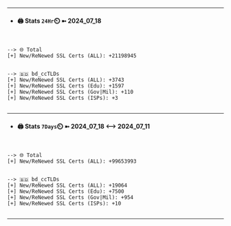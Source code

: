 

---
- #### 🖨️ **Stats** `24Hr`⏲️ ➼ 2024_07_18
```console


--> 🌐 Total
[+] New/ReNewed SSL Certs (ALL): +21198945


--> 🇧🇩 bd_ccTLDs
[+] New/ReNewed SSL Certs (ALL): +3743
[+] New/ReNewed SSL Certs (Edu): +1597
[+] New/ReNewed SSL Certs (Gov|Mil): +110
[+] New/ReNewed SSL Certs (ISPs): +3


```

---
- #### 🖨️ **Stats** `7Days`⏲️ ➼ 2024_07_18 <--> 2024_07_11
```console


--> 🌐 Total
[+] New/ReNewed SSL Certs (ALL): +99653993


--> 🇧🇩 bd_ccTLDs
[+] New/ReNewed SSL Certs (ALL): +19064
[+] New/ReNewed SSL Certs (Edu): +7500
[+] New/ReNewed SSL Certs (Gov|Mil): +954
[+] New/ReNewed SSL Certs (ISPs): +10


```

---

